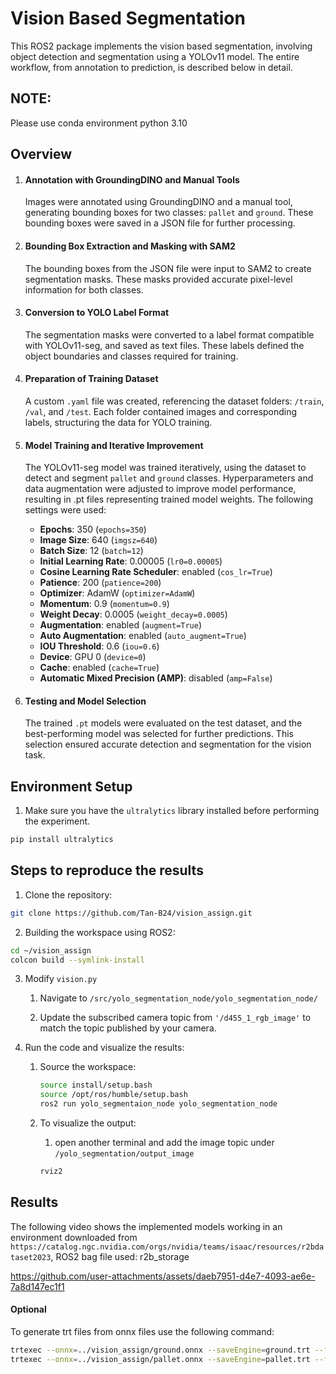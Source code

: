 # Vision Based Segmentation

This ROS2 package implements the vision based segmentation, involving object detection and segmentation using a YOLOv11 model. The entire workflow, from annotation to prediction, is described below in detail.

## NOTE: 
Please use conda environment python 3.10

## Overview

1. #### Annotation with GroundingDINO and Manual Tools
    Images were annotated using GroundingDINO and a manual tool, generating bounding boxes for two classes: `pallet` and `ground`. These bounding boxes were saved in a JSON file for further processing.

2. #### Bounding Box Extraction and Masking with SAM2
    The bounding boxes from the JSON file were input to SAM2 to create segmentation masks. These masks provided accurate pixel-level information for both classes.

3. #### Conversion to YOLO Label Format
    The segmentation masks were converted to a label format compatible with YOLOv11-seg, and saved as text files. These labels defined the object boundaries and classes required for training.

4. #### Preparation of Training Dataset
    A custom `.yaml` file was created, referencing the dataset folders: `/train`, `/val`, and `/test`. Each folder contained images and corresponding labels, structuring the data for YOLO training.

5. #### Model Training and Iterative Improvement
    The YOLOv11-seg model was trained iteratively, using the dataset to detect and segment `pallet` and `ground` classes. Hyperparameters and data augmentation were adjusted to improve model performance, resulting in .pt files representing trained model weights. The following settings were used:
    - **Epochs**: 350 (`epochs=350`)
    - **Image Size**: 640 (`imgsz=640`)
    - **Batch Size**: 12 (`batch=12`)
    - **Initial Learning Rate**: 0.00005 (`lr0=0.00005`)
    - **Cosine Learning Rate Scheduler**: enabled (`cos_lr=True`)
    - **Patience**: 200 (`patience=200`)
    - **Optimizer**: AdamW (`optimizer=AdamW`)
    - **Momentum**: 0.9 (`momentum=0.9`)
    - **Weight Decay**: 0.0005 (`weight_decay=0.0005`)
    - **Augmentation**: enabled (`augment=True`)
    - **Auto Augmentation**: enabled (`auto_augment=True`)
    - **IOU Threshold**: 0.6 (`iou=0.6`)
    - **Device**: GPU 0 (`device=0`)
    - **Cache**: enabled (`cache=True`)
    - **Automatic Mixed Precision (AMP)**: disabled (`amp=False`)

5. #### Testing and Model Selection
    The trained `.pt` models were evaluated on the test dataset, and the best-performing model was selected for further predictions. This selection ensured accurate detection and segmentation for the vision task.

## Environment Setup
1. Make sure you have the `ultralytics` library installed before performing the experiment.
```bash
pip install ultralytics
```

## Steps to reproduce the results

1. Clone the repository:

```bash
git clone https://github.com/Tan-B24/vision_assign.git
```

2. Building the workspace using ROS2:

```bash
cd ~/vision_assign
colcon build --symlink-install
```

3. Modify `vision.py` 
    
    1. Navigate to `/src/yolo_segmentation_node/yolo_segmentation_node/` 
    
    2. Update the subscribed camera topic from `'/d455_1_rgb_image'` to match the topic published by your camera.


4. Run the code and visualize the results:

    1. Source the workspace:
        ```bash
        source install/setup.bash
        source /opt/ros/humble/setup.bash
        ros2 run yolo_segmentaion_node yolo_segmentation_node
        ```

    2. To visualize the output:
        
        1. open another terminal and add the image topic under `/yolo_segmentation/output_image`
        ```bash
        rviz2
        ```

## Results

The following video shows the implemented models working in an environment downloaded from `https://catalog.ngc.nvidia.com/orgs/nvidia/teams/isaac/resources/r2bdataset2023`, ROS2 bag file used: r2b_storage

https://github.com/user-attachments/assets/daeb7951-d4e7-4093-ae6e-7a8d147ec1f1

#### Optional

To generate trt files from onnx files use the following command:
```bash
trtexec --onnx=../vision_assign/ground.onnx --saveEngine=ground.trt --fp16
trtexec --onnx=../vision_assign/pallet.onnx --saveEngine=pallet.trt --fp16
```

